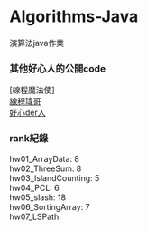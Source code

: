 # Algorithms-Java
演算法java作業

### 其他好心人的公開code
[線程魔法使]  
[線程瑋哥](https://github.com/wei-coding/Algorithm)  
[好心der人](https://github.com/tomy0000000/NCHU-Algorithms)  

### rank紀錄
hw01_ArrayData: 8  
hw02_ThreeSum: 8  
hw03_IslandCounting: 5  
hw04_PCL: 6  
hw05_slash: 18  
hw06_SortingArray: 7  
hw07_LSPath:  
